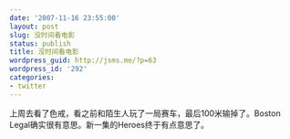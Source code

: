```yaml
---
date: '2007-11-16 23:55:00'
layout: post
slug: 没时间看电影
status: publish
title: 没时间看电影
wordpress_guid: http://jsms.me/?p=63
wordpress_id: '292'
categories:
- twitter
---
```


上周去看了色戒，看之前和陌生人玩了一局赛车，最后100米输掉了。Boston Legal确实很有意思。新一集的Heroes终于有点意思了。  


